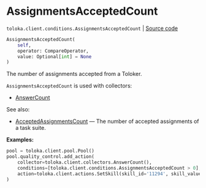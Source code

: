 # AssignmentsAcceptedCount
`toloka.client.conditions.AssignmentsAcceptedCount` | [Source code](https://github.com/Toloka/toloka-kit/blob/v1.2.3/src/client/conditions.py#L164)

```python
AssignmentsAcceptedCount(
    self,
    operator: CompareOperator,
    value: Optional[int] = None
)
```

The number of assignments accepted from a Toloker.


`AssignmentsAcceptedCount` is used with collectors:
- [AnswerCount](toloka.client.collectors.AnswerCount.md)

See also:
- [AcceptedAssignmentsCount](toloka.client.conditions.AcceptedAssignmentsCount.md) — The number of accepted assignments of a task suite.


**Examples:**


```python
pool = toloka.client.pool.Pool()
pool.quality_control.add_action(
    collector=toloka.client.collectors.AnswerCount(),
    conditions=[toloka.client.conditions.AssignmentsAcceptedCount > 0],
    action=toloka.client.actions.SetSkill(skill_id='11294', skill_value=1),
)
```
